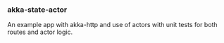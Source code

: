 ### akka-state-actor

An example app with akka-http and use of actors with unit tests for both routes and actor logic.